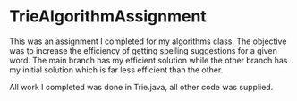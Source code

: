 # TrieAlgorithmAssignment
  This was an assignment I completed for my algorithms class. The objective was to increase the efficiency
of getting spelling suggestions for a given word. The main branch has my efficient solution while the 
other branch has my initial solution which is far less efficient than the other.

  All work I completed was done in Trie.java, all other code was supplied.
